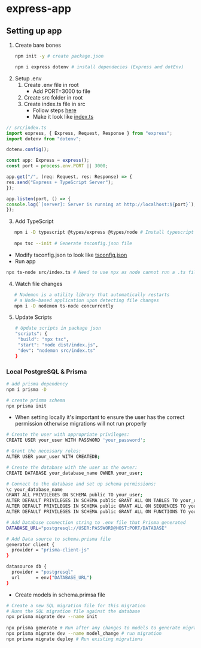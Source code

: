 # express-app

## Setting up app

1. Create bare bones
    ```bash
    npm init -y # create package.json
    
    npm i express dotenv # install dependecies (Express and dotEnv)
    ```
2. Setup .env
   1. Create .env file in root 
      - Add PORT=3000 to file
   2. Create src folder in root
   3. Create index.ts file in src
      - Follow steps [here](https://blog.logrocket.com/how-to-set-up-node-typescript-express/) 
      - Make it look like [index.ts](src/index.ts)
```ts
// src/index.ts
import express, { Express, Request, Response } from "express";
import dotenv from "dotenv";

dotenv.config();

const app: Express = express();
const port = process.env.PORT || 3000;

app.get("/", (req: Request, res: Response) => {
res.send("Express + TypeScript Server");
});

app.listen(port, () => {
console.log(`[server]: Server is running at http://localhost:${port}`);
});
```
      
3. Add TypeScript
```bash
   npm i -D typescript @types/express @types/node # Install typescript and types for express and node
   
   npx tsc --init # Generate tsconfig.json file
```
   - Modify tsconfig.json to look like [tsconfig.json](tsconfig.json)
   - Run app 
```bash
npx ts-node src/index.ts # Need to use npx as node cannot run a .ts file` 
```      
4. Watch file changes
```bash
   # Nodemon is a utility library that automatically restarts 
   # a Node-based application upon detecting file changes
   npm i -D nodemon ts-node concurrently 
```
   
5. Update Scripts
   ```bash
   # Update scripts in package json 
   "scripts": {
    "build": "npx tsc",
    "start": "node dist/index.js",
    "dev": "nodemon src/index.ts"
   }
   ```
   
### Local PostgreSQL & Prisma

   ```bash
   # add prisma dependency
   npm i prisma -D
   
   # create prisma schema
   npx prisma init
   ```

- When setting locally it's important to ensure the user has
  the correct permission otherwise migrations will not run
  properly

```bash
# Create the user with appropriate privileges:
CREATE USER your_user WITH PASSWORD 'your_password';

# Grant the necessary roles:
ALTER USER your_user WITH CREATEDB;

# Create the database with the user as the owner:
CREATE DATABASE your_database_name OWNER your_user;

# Connect to the database and set up schema permissions:
\c your_database_name
GRANT ALL PRIVILEGES ON SCHEMA public TO your_user;
ALTER DEFAULT PRIVILEGES IN SCHEMA public GRANT ALL ON TABLES TO your_user;
ALTER DEFAULT PRIVILEGES IN SCHEMA public GRANT ALL ON SEQUENCES TO your_user;
ALTER DEFAULT PRIVILEGES IN SCHEMA public GRANT ALL ON FUNCTIONS TO your_user;

# Add Database connection string to .env file that Prisma generated
DATABASE_URL="postgresql://USER:PASSWORD@HOST:PORT/DATABASE"

# Add Data source to schema.prisma file
generator client {
  provider = "prisma-client-js"
}

datasource db {
  provider = "postgresql"
  url      = env("DATABASE_URL")
}

```
- Create models in schema.primsa file
```bash
# Create a new SQL migration file for this migration
# Runs the SQL migration file against the database
npx prisma migrate dev --name init
 
npx prisma generate # Run after any changes to models to generate migrations with changes
npx prisma migrate dev --name model_change # run migration
npx prisma migrate deploy # Run existing migrations
```